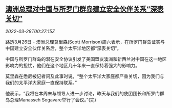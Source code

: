 <!--1648427461000-->
[澳洲总理对中国与所罗门群岛建立安全伙伴关系“深表关切”](https://cn.reuters.com/article/australia-solomon-islands-china-concerns-idCNKCS2LP00R)
------

<div><i>2022-03-28T00:27:15Z</i></div><p>路透3月26日 - 澳洲总理莫里森(Scott Morrison)周六表示，在所罗门群岛证实与中国建立安全伙伴关系后，整个太平洋地区都“深表关切”。</p><p>中国与所罗门群岛的潜在安全协议引发了美国盟友澳洲和新西兰对中国在这一地区影响力的担忧，他们在这个地区几十年来一直保持着强大的影响力。</p><p>莫里森在悉尼被记者问及此事时说，“整个太平洋大家庭都严重关切，因为我们与我们的太平洋大家庭一直保持联系。”</p><p>他表示，“我将在本周末与领导人进一步讨论，昨天与我们的使团团长和所罗门群岛总理Manasseh Sogavare举行了会议。”(完)</p>
